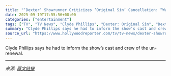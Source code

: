 ```yaml
---
title: "‘Dexter’ Showrunner Criticizes ‘Original Sin’ Cancellation: “Wasn’t Handled Well”"
date: 2025-09-19T17:55:56+08:00
categories: ["entertainment"]
tags: ["TV", "TV News", "Clyde Phillips", "Dexter: Original Sin", "Dexter: Resurrection", "Showtime"]
summary: "Clyde Phillips says he had to inform the show’s cast and crew of the un-renewal."
source_url: "https://www.hollywoodreporter.com/tv/tv-news/dexter-showrunner-clyde-phillips-original-sin-cancellation-1236376023/"
---
```


Clyde Phillips says he had to inform the show’s cast and crew of the un-renewal.

---

*来源: [原文链接](https://www.hollywoodreporter.com/tv/tv-news/dexter-showrunner-clyde-phillips-original-sin-cancellation-1236376023/)*
